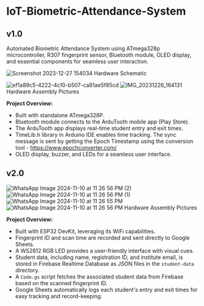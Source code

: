 # IoT-Biometric-Attendance-System
## v1.0
Automated Biometric Attendance System using ATmega328p microcontroller, R307 fingerprint sensor, Bluetooth module, OLED display, and essential components for seamless user interaction.
<p align="center">
  
  ![Screenshot 2023-12-27 154034](https://github.com/bazingamofos/Biometric-Attendance-System/assets/69231405/763877a2-9be5-462b-9fd7-aca0902ee1bc)
  Hardware Schematic
  
  ![ef1a89c5-4222-4c10-b507-ca81ae5f85cd](https://github.com/bazingamofos/Biometric-Attendance-System/assets/69231405/99f6e2ca-43bd-4a17-8433-674ca3d24192)
  ![IMG_20231226_164131](https://github.com/bazingamofos/Biometric-Attendance-System/assets/69231405/09e9101d-0079-4598-a5cb-14f75e9325a4)
  Hardware Assembly Pictures
</p>

**Project Overview:**
- Built with standalone ATmega328P.
- Bluetooth module connects to the ArduTooth mobile app (Play Store).
- The ArduTooth app displays real-time student entry and exit times.
- TimeLib.h library in Arduino IDE enables time tracking. The sync message is sent by getting the Epoch Timestamp using the conversion tool - https://www.epochconverter.com/
- OLED display, buzzer, and LEDs for a seamless user interface.

## v2.0
<p align="center">
  
  ![WhatsApp Image 2024-11-10 at 11 26 56 PM (2)](https://github.com/user-attachments/assets/1a1b4af2-c057-49f2-ac32-e3eedb9a762e)
  ![WhatsApp Image 2024-11-10 at 11 26 56 PM (1)](https://github.com/user-attachments/assets/3610b627-3cd9-4aed-978f-bf5775ae44b7)
  ![WhatsApp Image 2024-11-10 at 11 26 55 PM](https://github.com/user-attachments/assets/3e02b022-35ee-4b42-8319-aaab341ae15b)
  ![WhatsApp Image 2024-11-10 at 11 26 56 PM](https://github.com/user-attachments/assets/962d7dcc-0c6e-4707-9ea5-e418ab904550)
  Hardware Assembly Pictures
</p>

**Project Overview:**
- Built with ESP32 DevKit, leveraging its WiFi capabilities.
- Fingerprint ID and scan time are recorded and sent directly to Google Sheets.
- A WS2812 RGB LED provides a user-friendly interface with visual cues.
- Student data, including name, registration ID, and institute email, is stored in Firebase Realtime Database as JSON files in the `student-data` directory.
- A `Code.gs` script fetches the associated student data from Firebase based on the scanned fingerprint ID.
- Google Sheets automatically logs each student's entry and exit times for easy tracking and record-keeping.
